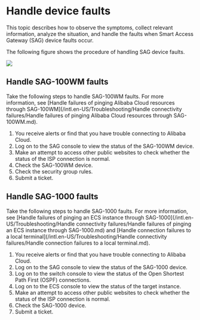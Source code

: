 # Handle device faults

This topic describes how to observe the symptoms, collect relevant information, analyze the situation, and handle the faults when Smart Access Gateway \(SAG\) device faults occur.

The following figure shows the procedure of handling SAG device faults.

![](https://static-aliyun-doc.oss-cn-hangzhou.aliyuncs.com/assets/img/en-US/6759185951/p13854.png)

## Handle SAG-100WM faults

Take the following steps to handle SAG-100WM faults. For more information, see [Handle failures of pinging Alibaba Cloud resources through SAG-100WM](/intl.en-US/Troubleshooting/Handle connectivity failures/Handle failures of pinging Alibaba Cloud resources through SAG-100WM.md).

1.  You receive alerts or find that you have trouble connecting to Alibaba Cloud.
2.  Log on to the SAG console to view the status of the SAG-100WM device.
3.  Make an attempt to access other public websites to check whether the status of the ISP connection is normal.
4.  Check the SAG-100WM device.
5.  Check the security group rules.
6.  Submit a ticket.

## Handle SAG-1000 faults

Take the following steps to handle SAG-1000 faults. For more information, see [Handle failures of pinging an ECS instance through SAG-1000](/intl.en-US/Troubleshooting/Handle connectivity failures/Handle failures of pinging an ECS instance through SAG-1000.md) and [Handle connection failures to a local terminal](/intl.en-US/Troubleshooting/Handle connectivity failures/Handle connection failures to a local terminal.md).

1.  You receive alerts or find that you have trouble connecting to Alibaba Cloud.
2.  Log on to the SAG console to view the status of the SAG-1000 device.
3.  Log on to the switch console to view the status of the Open Shortest Path First \(OSPF\) connections.
4.  Log on to the ECS console to view the status of the target instance.
5.  Make an attempt to access other public websites to check whether the status of the ISP connection is normal.
6.  Check the SAG-1000 device.
7.  Submit a ticket.

